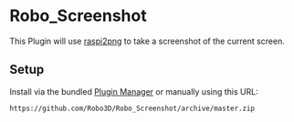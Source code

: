 # Robo_Screenshot

This Plugin will use [raspi2png](https://github.com/AndrewFromMelbourne/raspi2png) to take a screenshot of the current screen.

## Setup

Install via the bundled [Plugin Manager](https://github.com/foosel/OctoPrint/wiki/Plugin:-Plugin-Manager)
or manually using this URL:

    https://github.com/Robo3D/Robo_Screenshot/archive/master.zip
